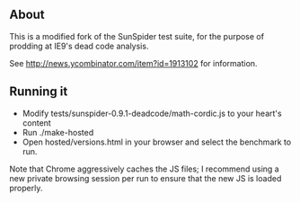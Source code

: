 About
-----

This is a modified fork of the SunSpider test suite, for the purpose of prodding at IE9's dead code analysis.

See http://news.ycombinator.com/item?id=1913102 for information.

Running it
----------

* Modify tests/sunspider-0.9.1-deadcode/math-cordic.js to your heart's content
* Run ./make-hosted
* Open hosted/versions.html in your browser and select the benchmark to run.

Note that Chrome aggressively caches the JS files; I recommend using a new private browsing session per run to ensure that the new JS is loaded properly. 
